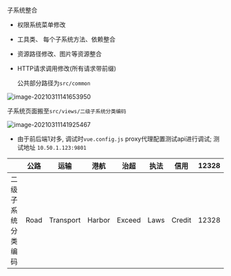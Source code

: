 

子系统整合

- 权限系统菜单修改

- 工具类、 每个子系统方法、依赖整合
- 资源路径修改、图片等资源整合

- HTTP请求调用修改(所有请求带前缀)

  公共部分路径为`src/common`

![image-20210311141653950](/imgs/image-20210311141653950.png)

子系统页面搬至`src/views/二级子系统分类编码`

![image-20210311141925467](/imgs/image-20210311141925467.png)

- 由于前后端1对多, 调试时`vue.config.js` proxy代理配置测试api进行调试;
测试地址 `10.50.1.123:9801`

|                    | 公路 | 运输      | 港航   | 治超   | 执法 | 信用   | 12328 |
| ------------------ | ---- | --------- | ------ | ------ | ---- | ------ | ----- |
| 二级子系统分类编码 | Road | Transport | Harbor | Exceed | Laws | Credit | 12328 |